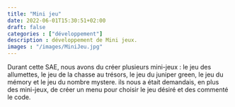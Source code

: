 ```yaml
---
title: "Mini jeu"
date: 2022-06-01T15:30:51+02:00
draft: false
categories : ["développement"]
description : développement de Mini jeux.
images : "/images/MiniJeu.jpg"
---
```


<div class="text">

Durant cette SAE, nous avons du créer plusieurs mini-jeux : le jeu des allumettes, le jeu de la chasse au trésors, le jeu du juniper green, le jeu du mémory et le jeu du nombre mystere.
ils nous a était demandais, en plus des mini-jeux, de créer un menu pour choisir le jeu désiré et des commenté le code.

</div>